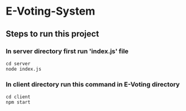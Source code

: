 # E-Voting-System

## Steps to run this project


### In server directory first run 'index.js' file

```
cd server
node index.js

```

### In client directory run this command in E-Voting directory

```
cd client
npm start

```

